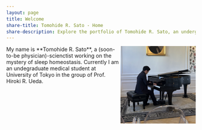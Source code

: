```yaml
---
layout: page
title: Welcome
share-title: Tomohide R. Sato - Home
share-description: Explore the portfolio of Tomohide R. Sato, an undergraduate student with an interest in sleep medicine, neuroscience, theoretical biology, and medicine. Learn more about Tomohide's experience and education.
---
```


<img src="/assets/img/IMG_2824.jpeg" width="200" align="right">
My name is **Tomohide R. Sato**, a (soon-to-be physician)-scienctist working on the mystery of sleep homeostasis. Currently I am an undegraduate medical student at University of Tokyo in the group of Prof. Hiroki R. Ueda. 
